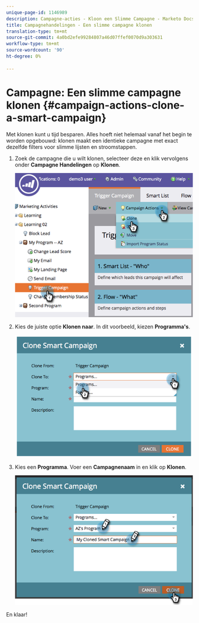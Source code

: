 ```yaml
---
unique-page-id: 1146989
description: Campagne-acties - Kloon een Slimme Campagne - Marketo Docs - de Documentatie van het Product
title: Campagnehandelingen - Een slimme campagne klonen
translation-type: tm+mt
source-git-commit: 4a0bd2efe99284807a46d07ffef0070d9a303631
workflow-type: tm+mt
source-wordcount: '90'
ht-degree: 0%

---
```



# Campagne: Een slimme campagne klonen {#campaign-actions-clone-a-smart-campaign}

Met klonen kunt u tijd besparen. Alles hoeft niet helemaal vanaf het begin te worden opgebouwd: klonen maakt een identieke campagne met exact dezelfde filters voor slimme lijsten en stroomstappen.

1. Zoek de campagne die u wilt klonen, selecteer deze en klik vervolgens onder **Campagne Handelingen** op **Klonen**.

   ![](assets/image2014-9-22-13-3a56-3a34.png)

1. Kies de juiste optie **Klonen naar**. In dit voorbeeld, kiezen **Programma&#39;s**.

   ![](assets/image2014-9-22-13-3a56-3a56.png)

1. Kies een **Programma**. Voer een **Campagnenaam** in en klik op **Klonen**.

   ![](assets/image2014-9-22-13-3a57-3a9.png)

En klaar!
